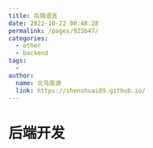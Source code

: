 ```yaml
---
title: 后端语言
date: 2022-10-22 00:48:28
permalink: /pages/925b47/
categories:
  - other
  - backend
tags:
  - 
author: 
  name: 北鸟南游
  link: https://shenshuai89.github.io/
---
```

# 后端开发